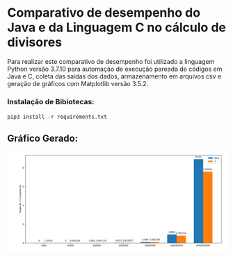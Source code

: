 
# Comparativo de desempenho do Java e da Linguagem C no cálculo de divisores
Para realizar este comparativo de desempenho foi utilizado a linguagem Python versão
3.7.10 para automação de execução pareada de códigos em Java e C, coleta das saídas dos dados, armazenamento em arquivos csv e geração de gráficos com Matplotlib versão
3.5.2.


### Instalação de Bibiotecas:
```
pip3 install -r requirements.txt 
```

## Gráfico Gerado:

![Gráfico](./grafico_gerado.png)
